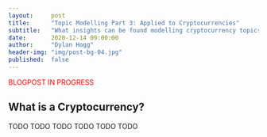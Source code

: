 ```yaml
---
layout:     post
title:      "Topic Modelling Part 3: Applied to Cryptocurrencies"
subtitle:   "What insights can be found modelling cryptocurrency topics?"
date:       2020-12-14 09:00:00
author:     "Dylan Hogg"
header-img: "img/post-bg-04.jpg"
published:  false
---
```


<p style="color:red">BLOGPOST IN PROGRESS</p>

<h2 class="section-heading">What is a Cryptocurrency?</h2>

<p>TODO TODO TODO TODO TODO TODO</p>
